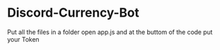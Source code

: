 # Discord-Currency-Bot
Put all the files in a folder 
open app.js and at the buttom of the code put your Token 
